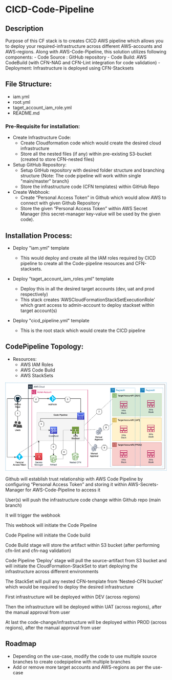 # CICD-Code-Pipeline

## Description
Purpose of this CF stack is to creates CICD AWS pipeline which allows you to deploy your required-infrastructure across different AWS-accounts and AWS-regions. Along with AWS-Code-Pipeline, this solution utilizes following components:
    - Code Source : GitHub repository
    - Code Build: AWS CodeBuild (with CFN-NAG and CFN-Lint integration for code validation)
    - Deployment: Infrastructure is deployed using CFN-Stacksets


## File Structure:
- iam.yml
- root.yml
- taget_account_iam_role.yml
- README.md


### Pre-Requisite for installation:
- Create Infrastructure Code:
    - Create Cloudformation code which would create the desired cloud infrastructure
    - Store all the nested files (if any) within pre-existing S3-bucket (created to store CFN-nested files)
- Setup GitHub Repository:
    - Setup GitHub repository with desired folder structure and branching structure
    {Note: The code pipeline will work within single "main/master" branch}
    - Store the infrastructure code (CFN templates) within GitHub Repo
- Create Webhook:
    - Create “Personal Access Token” in Github which would allow AWS to connect with given Github Repository
    - Store the given “Personal Access Token” within AWS Secret Manager (this secret-manager key-value will be used by the given code).


## Installation Process:
- Deploy "iam.yml" template
    - This would deploy and create all the IAM roles required by CICD pipeline to create all the Code-pipeline resources and CFN-stacksets.

- Deploy "taget_account_iam_roles.yml" template
    - Deploy this in all the desired target accounts (dev, uat and prod respectively)
    - This stack creates ‘AWSCloudFormationStackSetExecutionRole’ which grant access to admin-account to deploy stackset within target account(s)

- Deploy "cicd_pipeline.yml" template
    - This is the root stack which would create the CICD pipeline


## CodePipeline Topology:
- Resources:
    - AWS IAM Roles
    - AWS Code Build
    - AWS StackSets

![cicd_pipeline](./Documents/cicd_design.drawio.png)

Github will establish trust relationship with AWS Code Pipeline by configuring “Personal Access Token” and storing it within AWS-Secrets-Manager for AWS-Code-Pipeline to access it

User(s) will push the infrastructure code change within Github repo (main branch)

It will trigger the webhook

This webhook will initiate the Code Pipeline

Code Pipeline will initiate the Code build

Code Build stage will store the artifact within S3 bucket (after performing cfn-lint and cfn-nag validation)

Code Pipeline ‘Deploy’ stage will pull the source-artifact from S3 bucket and will initiate the CloudFormation-StackSet to start deploying the infrastructure across different environments

The StackSet will pull any nested CFN-template from ‘Nested-CFN bucket’ which would be required to deploy the desired infrastructure

First infrastructure will be deployed within DEV (across regions)

Then the infrastructure will be deployed within UAT (across regions), after the manual approval from user

At last the code-change/infrastructure will be deployed within PROD (across regions), after the manual approval from user

## Roadmap
- Depending on the use-case, modify the code to use multiple source branches to create codepipeline with multiple branches
- Add or remove more target accounts and AWS-regions as per the use-case
